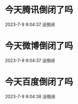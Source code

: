 # 今天腾讯倒闭了吗

2023-7-9 9:04:37 没倒闭

# 今天微博倒闭了吗

2023-7-9 9:04:37 没倒闭

# 今天百度倒闭了吗

2023-7-9 9:04:38 没倒闭

